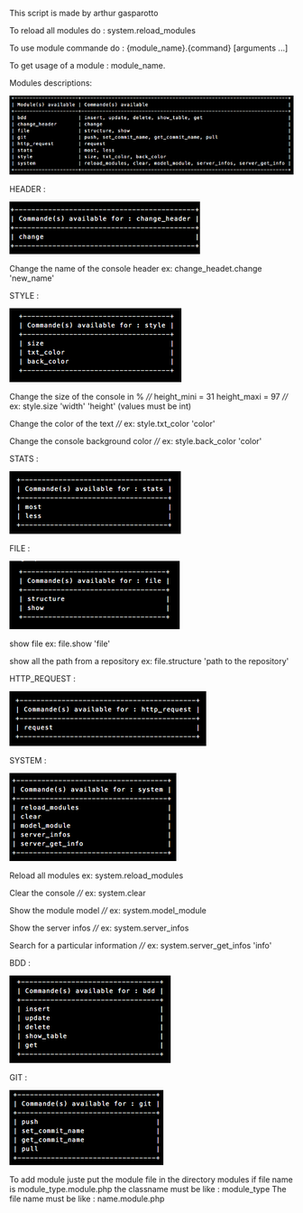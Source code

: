 This script is made by arthur gasparotto


To reload all modules do : system.reload_modules

To use module commande do : {module_name}.{command} [arguments ...]

To get usage of a module : module_name.

Modules descriptions:

![Alt text](/img/mod_screen.png?raw=true "Optional Title")

HEADER :

![Alt text](/img/header_screen.png?raw=true "Optional Title")

Change the name of the console header 		ex: change_headet.change 'new_name'

STYLE :

![Alt text](/img/style_screen.png?raw=true "Optional Title")

Change the size of the console in % *//* height_mini = 31 height_maxi = 97	*//*	ex: style.size 'width' 'height'   (values must be int)

Change the color of the text *//* ex: style.txt_color 'color' 

Change the console background color *//* ex: style.back_color 'color'

STATS :

![Alt text](/img/stats_screen.png?raw=true "Optional Title")

FILE :

![Alt text](/img/file_screen.png?raw=true "Optional Title")

show file ex: file.show 'file'

show all the path from a repository ex: file.structure 'path to the repository' 

HTTP_REQUEST :

![Alt text](/img/http_screen.png?raw=true "Optional Title")

SYSTEM :

![Alt text](/img/system_screen.png?raw=true "Optional Title")

Reload all modules ex: system.reload_modules

Clear the console *//* ex: system.clear

Show the module model *//* ex: system.model_module

Show the server infos *//* ex: system.server_infos

Search for a particular information *//* ex: system.server_get_infos 'info'

BDD : 

![Alt text](/img/bdd_screen.png?raw=true "Optional Title")

GIT :

![Alt text](/img/git_screen.png?raw=true "Optional Title")






































To add module juste put the module file in the directory modules
if file name is module_type.module.php
the classname must be like : module_type
The file name must be like : name.module.php